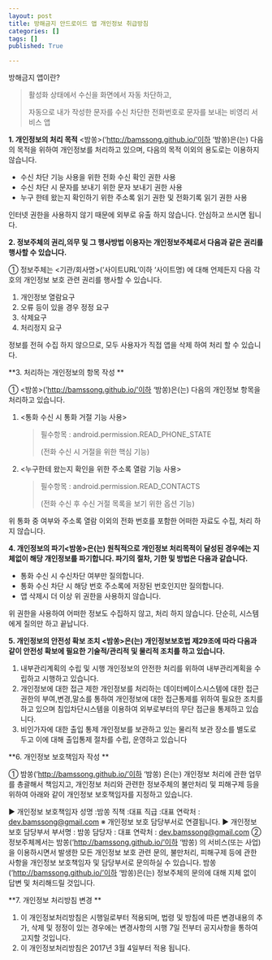 ```yaml
---
layout: post
title: 방해금지 안드로이드 앱 개인정보 취급방침
categories: []
tags: []
published: True

---
```


방해금지 앱이란?

> 활성화 상태에서 수신을 화면에서 자동 차단하고, 
>
> 자동으로 내가 작성한 문자를 수신 차단한 전화번호로 문자를 보내는 비영리 서비스 앱



**1. 개인정보의 처리 목적** <밤쏭>(‘http://bamssong.github.io/’이하 ‘밤쏭)은(는) 다음의 목적을 위하여 개인정보를 처리하고 있으며, 다음의 목적 이외의 용도로는 이용하지 않습니다.

- 수신 차단 기능 사용을 위한 전화 수신 확인 권한 사용
- 수신 차단 시 문자를 보내기 위한 문자 보내기 권한 사용
- 누구 한테 왔는지 확인하기 위한 주소록 읽기 권한 및 전화기록 읽기 권한 사용

인터넷 권한을 사용하지 않기 때문에 외부로 유출 하지 않습니다. 안심하고 쓰시면 됩니다.



**2. 정보주체의 권리,의무 및 그 행사방법 이용자는 개인정보주체로서 다음과 같은 권리를 행사할 수 있습니다.**

① 정보주체는 <기관/회사명>(‘사이트URL’이하 ‘사이트명) 에 대해 언제든지 다음 각 호의 개인정보 보호 관련 권리를 행사할 수 있습니다.

1. 개인정보 열람요구
2. 오류 등이 있을 경우 정정 요구
3. 삭제요구
4. 처리정지 요구

정보를 전혀 수집 하지 않으므로,  모두 사용자가 직접 앱을 삭제 하여 처리 할 수  있습니다.



**3. 처리하는 개인정보의 항목 작성 **

① <밤쏭>(‘http://bamssong.github.io/’이하 ‘밤쏭)은(는) 다음의 개인정보 항목을 처리하고 있습니다.

1. <통화 수신 시 통화 거절 기능 사용>

   > 필수항목 : android.permission.READ_PHONE_STATE
   >
   > (전화 수신 시 거절을 위한 핵심 기능)

2. <누구한테 왔는지 확인을 위한 주소록 열람 기능 사용>

   > 필수항목 : android.permission.READ_CONTACTS
   >
   > (전화 수신 후 수신 거절 목록을 보기 위한 옵션 기능)



위 통화 중 여부와 주소록 열람 이외의 전화 번호를 포함한 어떠한 자료도 수집, 처리 하지 않습니다.



**4. 개인정보의 파기<밤쏭>은(는) 원칙적으로 개인정보 처리목적이 달성된 경우에는 지체없이 해당 개인정보를 파기합니다. 파기의 절차, 기한 및 방법은 다음과 같습니다.**

- 통화 수신 시 수신차단 여부만 질의합니다.
- 통화 수신 차단 시 해당 번호 주소록에 저장된 번호인지만 질의합니다.
- 앱 삭제시 더 이상 위 권한을 사용하지 않습니다.  

위 권한을 사용하여 어떠한 정보도 수집하지 않고, 처리 하지 않습니다. 단순히, 시스템에게 질의만 하고 끝납니다.



**5. 개인정보의 안전성 확보 조치 <밤쏭>은(는) 개인정보보호법 제29조에 따라 다음과 같이 안전성 확보에 필요한 기술적/관리적 및 물리적 조치를 하고 있습니다.**

1. 내부관리계획의 수립 및 시행
개인정보의 안전한 처리를 위하여 내부관리계획을 수립하고 시행하고 있습니다.
2. 개인정보에 대한 접근 제한
개인정보를 처리하는 데이터베이스시스템에 대한 접근권한의 부여,변경,말소를 통하여 개인정보에 대한 접근통제를 위하여 필요한 조치를 하고 있으며 침입차단시스템을 이용하여 외부로부터의 무단 접근을 통제하고 있습니다.
3. 비인가자에 대한 출입 통제
개인정보를 보관하고 있는 물리적 보관 장소를 별도로 두고 이에 대해 출입통제 절차를 수립, 운영하고 있습니다



**6. 개인정보 보호책임자 작성 **

① 밤쏭(‘http://bamssong.github.io/’이하 ‘밤쏭) 은(는) 개인정보 처리에 관한 업무를 총괄해서 책임지고, 개인정보 처리와 관련한 정보주체의 불만처리 및 피해구제 등을 위하여 아래와 같이 개인정보 보호책임자를 지정하고 있습니다.

▶ 개인정보 보호책임자 
성명 :밤쏭
직책 :대표
직급 :대표
연락처 : dev.bamssong@gmail.com
※ 개인정보 보호 담당부서로 연결됩니다.
▶ 개인정보 보호 담당부서
부서명 : 밤쏭
담당자 : 대표
연락처 : dev.bamssong@gmail.com
② 정보주체께서는 밤쏭(‘http://bamssong.github.io/’이하 ‘밤쏭) 의 서비스(또는 사업)을 이용하시면서 발생한 모든 개인정보 보호 관련 문의, 불만처리, 피해구제 등에 관한 사항을 개인정보 보호책임자 및 담당부서로 문의하실 수 있습니다. 밤쏭(‘http://bamssong.github.io/’이하 ‘밤쏭)은(는) 정보주체의 문의에 대해 지체 없이 답변 및 처리해드릴 것입니다.



**7. 개인정보 처리방침 변경 **

1. 이 개인정보처리방침은 시행일로부터 적용되며, 법령 및 방침에 따른 변경내용의 추가, 삭제 및 정정이 있는 경우에는 변경사항의 시행 7일 전부터 공지사항을 통하여 고지할 것입니다.
2. 이 개인정보처리방침은 2017년 3월 4일부터 적용 됩니다.